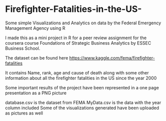 # Firefighter-Fatalities-in-the-US-
Some simple Visualizations and Analytics on data by the Federal Emergency Management Agency using R

I made this as a mini project in R for a peer review assignment for the coursera course Foundations of Strategic Business Analytics by ESSEC Business School.

The dataset can be found here https://www.kaggle.com/fema/firefighter-fatalities

It contains Name, rank, age and cause of death along with some other information about all the firefighter fatalities in the US since the year 2000

Some important results of the project have been represented in a one page presentation as a PNG picture

database.csv is the dataset from FEMA
MyData.csv is the data with the year column included
Some of the visualizations generated have been uploaded as pictures as well
